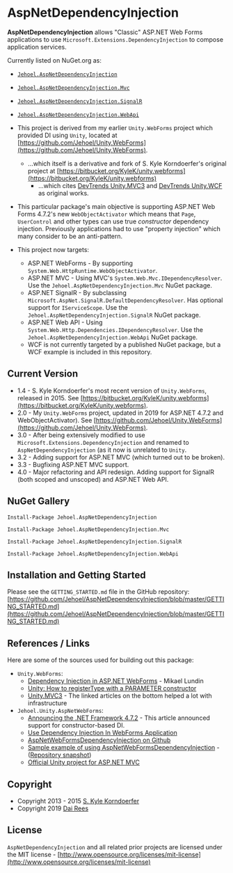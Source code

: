 
# AspNetDependencyInjection

**AspNetDependencyInjection** allows "Classic" ASP.NET Web Forms applications to use `Microsoft.Extensions.DependencyInjection` to compose application services.

Currently listed on NuGet.org as:

* [`Jehoel.AspNetDependencyInjection`](https://www.nuget.org/packages/Jehoel.AspNetDependencyInjection/)
* [`Jehoel.AspNetDependencyInjection.Mvc`](https://www.nuget.org/packages/Jehoel.AspNetDependencyInjection.Mvc/)
* [`Jehoel.AspNetDependencyInjection.SignalR`](https://www.nuget.org/packages/Jehoel.AspNetDependencyInjection.SignalR/)
* [`Jehoel.AspNetDependencyInjection.WebApi`](https://www.nuget.org/packages/Jehoel.AspNetDependencyInjection.WebApi/)

* This project is derived from my earlier `Unity.WebForms` project which provided DI using `Unity`, located at [https://github.com/Jehoel/Unity.WebForms](https://github.com/Jehoel/Unity.WebForms).
	* ...which itself is a derivative and fork of S. Kyle Korndoerfer's original project at [https://bitbucket.org/KyleK/unity.webforms](https://bitbucket.org/KyleK/unity.webforms)
		* ...which cites [DevTrends Unity.MVC3](http://nuget.org/packages/Unity.Mvc3/) and [DevTrends Unity.WCF](http://nuget.org/packages/Unity.Wcf/) as original works.

* This particular package's main objective is supporting ASP.NET Web Forms 4.7.2's new `WebObjectActivator` which means that `Page`, `UserControl` and other types can use true _constructor_ dependency injection. Previously applications had to use "property injection" which many consider to be an anti-pattern.

* This project now targets:
	* ASP.NET WebForms - By supporting `System.Web.HttpRuntime.WebObjectActivator`.
	* ASP.NET MVC - Using MVC's `System.Web.Mvc.IDependencyResolver`. Use the `Jehoel.AspNetDependencyInjection.Mvc` NuGet package.
	* ASP.NET SignalR - By subclassing `Microsoft.AspNet.SignalR.DefaultDependencyResolver`. Has optional support for `IServiceScope`. Use the `Jehoel.AspNetDependencyInjection.SignalR` NuGet package.
	* ASP.NET Web API - Using `System.Web.Http.Dependencies.IDependencyResolver`. Use the `Jehoel.AspNetDependencyInjection.WebApi` NuGet package.
	* WCF is not currently targeted by a published NuGet package, but a WCF example is included in this repository.

## Current Version
* 1.4 - S. Kyle Korndoerfer's most recent version of `Unity.WebForms`, released in 2015. See [https://bitbucket.org/KyleK/unity.webforms](https://bitbucket.org/KyleK/unity.webforms).
* 2.0 - My `Unity.WebForms` project, updated in 2019 for ASP.NET 4.7.2 and WebObjectActivator). See [https://github.com/Jehoel/Unity.WebForms](https://github.com/Jehoel/Unity.WebForms).
* 3.0 - After being extensively modified to use `Microsoft.Extensions.DependencyInjection` and renamed to `AspNetDependencyInjection` (as it now is unrelated to `Unity`.
* 3.2 - Adding support for ASP.NET MVC (which turned out to be broken).
* 3.3 - Bugfixing ASP.NET MVC support.
* 4.0 - Major refactoring and API redesign. Adding support for SignalR (both scoped and unscoped) and ASP.NET Web API.

## NuGet Gallery

```
Install-Package Jehoel.AspNetDependencyInjection

Install-Package Jehoel.AspNetDependencyInjection.Mvc

Install-Package Jehoel.AspNetDependencyInjection.SignalR

Install-Package Jehoel.AspNetDependencyInjection.WebApi
```

## Installation and Getting Started

Please see the `GETTING_STARTED.md` file in the GitHub repository: [https://github.com/Jehoel/AspNetDependencyInjection/blob/master/GETTING_STARTED.md](https://github.com/Jehoel/AspNetDependencyInjection/blob/master/GETTING_STARTED.md)

## References / Links
Here are some of the sources used for building out this package:

* `Unity.WebForms`:
	* [Dependency Injection in ASP.NET WebForms](http://litemedia.info/dependency-injection-in-asp.net-webforms) - Mikael Lundin
	* [Unity: How to registerType with a PARAMETER constructor](http://stackoverflow.com/a/4007337)
	* [Unity.MVC3](http://unitymvc3.codeplex.com/) - The linked articles on the bottom helped a lot with infrastructure
* `Jehoel.Unity.AspNetWebForms`:
	* [Announcing the .NET Framework 4.7.2](https://devblogs.microsoft.com/dotnet/announcing-the-net-framework-4-7-2/) - This article announced support for constructor-based DI.
	* [Use Dependency Injection In WebForms Application](https://devblogs.microsoft.com/aspnet/use-dependency-injection-in-webforms-application/)
	* [AspNetWebFormsDependencyInjection on Github](https://github.com/aspnet/AspNetWebFormsDependencyInjection)
	* [Sample example of using AspNetWebFormsDependencyInjection](https://github.com/Jinhuafei/examples/tree/master/DependencyInjection) - ([Repository snapshot](https://github.com/Jinhuafei/examples/tree/c6ddec606c710dde3a3c8747067d088c261d0cff))
	* [Official Unity project for ASP.NET MVC](https://github.com/unitycontainer/aspnet-mvc)

## Copyright
* Copyright 2013 - 2015 [S. Kyle Korndoerfer](https://bitbucket.org/KyleK)
* Copyright 2019 [Dai Rees](https://github.com/Jehoel)


## License
`AspNetDependencyInjection` and all related prior projects are licensed under the MIT license - [http://www.opensource.org/licenses/mit-license](http://www.opensource.org/licenses/mit-license)
